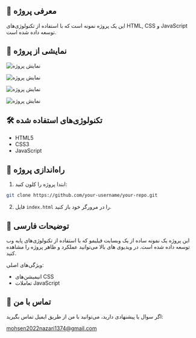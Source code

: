 ## 📌 معرفی پروژه

این یک پروژه نمونه است که با استفاده از تکنولوژی‌های HTML, CSS و JavaScript توسعه داده شده است.

## 🎥 نمایشی از پروژه

![نمایش پروژه](./readme/header-git.gif)

![نمایش پروژه](./readme/content-1.gif)

![نمایش پروژه](./readme/content-2.gif)

![نمایش پروژه](./readme/content-3.gif)

## 🛠️ تکنولوژی‌های استفاده شده

- HTML5
- CSS3
- JavaScript


## 🚀 راه‌اندازی پروژه

1. ابتدا پروژه را کلون کنید:

```bash
git clone https://github.com/your-username/your-repo.git
```

2. فایل `index.html` را در مرورگر خود باز کنید.

## 📝 توضیحات فارسی

این پروژه یک نمونه ساده از یک وبسایت فیلیمو که با استفاده از تکنولوژی‌های پایه وب توسعه داده شده است. در ویدیوی های بالا می‌توانید عملکرد و ظاهر پروژه را مشاهده کنید.

ویژگی‌های اصلی:

- انیمیشن‌های CSS
- تعاملات JavaScript


## 📧 تماس با من

اگر سوال یا پیشنهادی دارید، می‌توانید با من از طریق ایمیل تماس بگیرید:  

mohsen2022nazari1374@gmail.com

